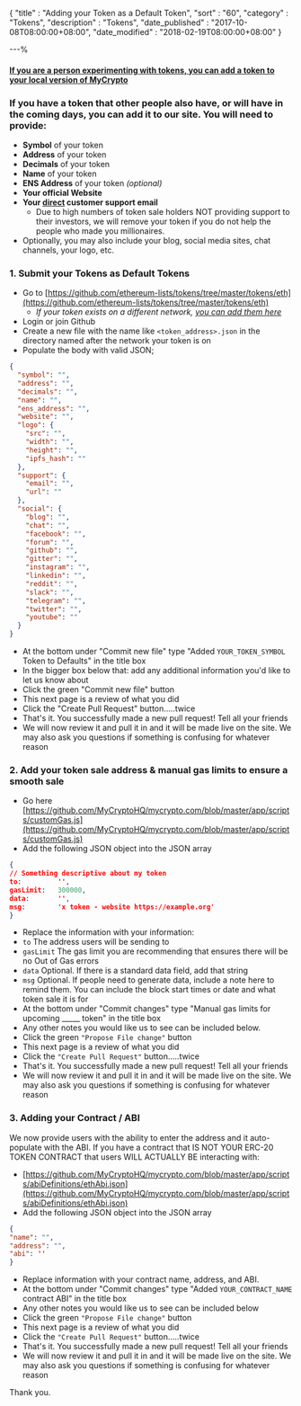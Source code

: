 {
"title"       : "Adding your Token as a Default Token",
"sort"        : "60",
"category"    : "Tokens",
"description" : "Tokens",
"date_published" : "2017-10-08T08:00:00+08:00",
"date_modified"  : "2018-02-19T08:00:00+08:00"
}

---%



#### [If you are a person experimenting with tokens, you can add a token to your local version of MyCrypto](https://support.mycrypto.com/tokens/adding-new-token-and-sending-custom-tokens.html)

### If you have a token that other people also have, or will have in the coming days, you can add it to our site. You will need to provide:

*   **Symbol** of your token
*   **Address** of your token
*   **Decimals** of your token
*   **Name** of your token
*   **ENS Address** of your token *(optional)*
*   **Your official Website**
*   **Your <span style="text-decoration: underline;">direct</span> customer support email**
    *   Due to high numbers of token sale holders NOT providing support to their investors, we will remove your token if you do not help the people who made you millionaires.
*  Optionally, you may also include your blog, social media sites, chat channels, your logo, etc.

### 1. Submit your Tokens as Default Tokens


*   Go to [https://github.com/ethereum-lists/tokens/tree/master/tokens/eth](https://github.com/ethereum-lists/tokens/tree/master/tokens/eth)
    *   *If your token exists on a different network, [you can add them here](https://github.com/ethereum-lists/tokens/tree/master/tokens)*
*   Login or join Github
*   Create a new file with the name like `<token_address>.json` in the directory named after the network your token is on
*   Populate the body with valid JSON;

````json
{
  "symbol": "",
  "address": "",
  "decimals": "",
  "name": "",
  "ens_address": "",
  "website": "",
  "logo": {
    "src": "",
    "width": "",
    "height": "",
    "ipfs_hash": ""
  },
  "support": {
    "email": "",
    "url": ""
  },
  "social": {
    "blog": "",
    "chat": "",
    "facebook": "",
    "forum": "",
    "github": "",
    "gitter": "",
    "instagram": "",
    "linkedin": "",
    "reddit": "",
    "slack": "",
    "telegram": "",
    "twitter": "",
    "youtube": ""
  }
}
````
*   At the bottom under "Commit new file" type "Added `YOUR_TOKEN_SYMBOL` Token to Defaults" in the title box
*   In the bigger box below that: add any additional information you'd like to let us know about
*   Click the green "Commit new file" button
*   This next page is a review of what you did
*   Click the "Create Pull Request" button.....twice
*   That's it. You successfully made a new pull request! Tell all your friends
*   We will now review it and pull it in and it will be made live on the site. We may also ask you questions if something is confusing for whatever reason

### 2. Add your token sale address & manual gas limits to ensure a smooth sale

*   Go here [https://github.com/MyCryptoHQ/mycrypto.com/blob/master/app/scripts/customGas.js](https://github.com/MyCryptoHQ/mycrypto.com/blob/master/app/scripts/customGas.js)
*   Add the following JSON object into the JSON array
```json
{
// Something descriptive about my token
to:         '',
gasLimit:   300000,
data:       '',
msg:        'x token - website https://example.org'
}
```
*   Replace the information with your information:
  *   `to` The address users will be sending to
  *   `gasLimit` The gas limit you are recommending that ensures there will be no Out of Gas errors
  *   `data` Optional. If there is a standard data field, add that string
  *   `msg` Optional. If people need to generate data, include a note here to remind them. You can include the block start times or date and what token sale it is for
*   At the bottom under "Commit changes" type "Manual gas limits for upcoming _____ token" in the title box
*   Any other notes you would like us to see can be included below.
*   Click the green `"Propose File change"` button
*   This next page is a review of what you did
*   Click the `"Create Pull Request"` button.....twice
*   That's it. You successfully made a new pull request! Tell all your friends
*   We will now review it and pull it in and it will be made live on the site. We may also ask you questions if something is confusing for whatever reason


### 3. Adding your Contract / ABI

We now provide users with the ability to enter the address and it auto-populate with the ABI. If you have a contract that IS NOT YOUR ERC-20 TOKEN CONTRACT that users WILL ACTUALLY BE interacting with:

*   [https://github.com/MyCryptoHQ/mycrypto.com/blob/master/app/scripts/abiDefinitions/ethAbi.json](https://github.com/MyCryptoHQ/mycrypto.com/blob/master/app/scripts/abiDefinitions/ethAbi.json)
*   Add the following JSON object into the JSON array
```json
{
"name": "",
"address": "",
"abi": ''
}
```
*   Replace information with your contract name, address, and ABI.
*   At the bottom under "Commit changes" type "Added `YOUR_CONTRACT_NAME` contract ABI" in the title box
*   Any other notes you would like us to see can be included below
*   Click the green `"Propose File change"` button
*   This next page is a review of what you did
*   Click the `"Create Pull Request"` button.....twice
*   That's it. You successfully made a new pull request! Tell all your friends
*   We will now review it and pull it in and it will be made live on the site. We may also ask you questions if something is confusing for whatever reason

Thank you.
